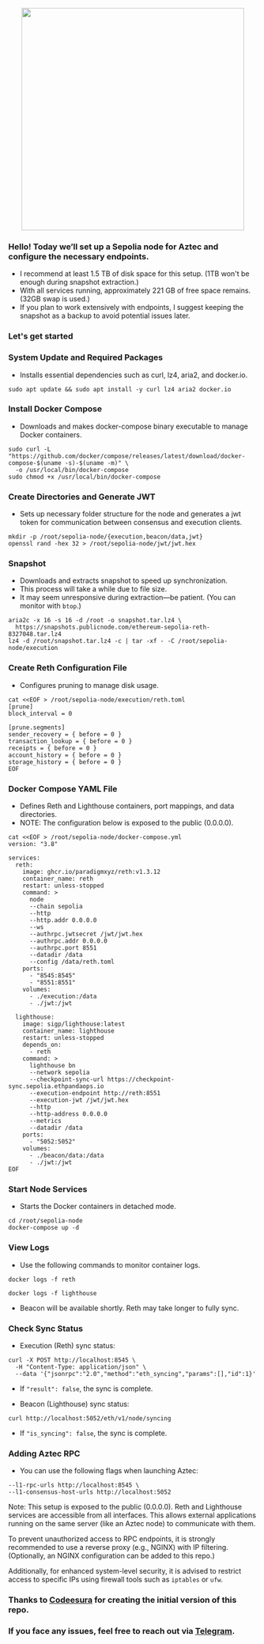 <p align="center">
  <img src="https://github.com/user-attachments/assets/5c76256c-4aad-457d-a43f-8de77238dd22" width="450"/>
</p>

### Hello! Today we’ll set up a Sepolia node for Aztec and configure the necessary endpoints.

* I recommend at least 1.5 TB of disk space for this setup. (1TB won't be enough during snapshot extraction.)
* With all services running, approximately 221 GB of free space remains. (32GB swap is used.)
* If you plan to work extensively with endpoints, I suggest keeping the snapshot as a backup to avoid potential issues later.

### Let's get started

### System Update and Required Packages

* Installs essential dependencies such as curl, lz4, aria2, and docker.io.

```
sudo apt update && sudo apt install -y curl lz4 aria2 docker.io
```

### Install Docker Compose

* Downloads and makes docker-compose binary executable to manage Docker containers.

```
sudo curl -L "https://github.com/docker/compose/releases/latest/download/docker-compose-$(uname -s)-$(uname -m)" \
  -o /usr/local/bin/docker-compose
sudo chmod +x /usr/local/bin/docker-compose
```

### Create Directories and Generate JWT

* Sets up necessary folder structure for the node and generates a jwt token for communication between consensus and execution clients.

```
mkdir -p /root/sepolia-node/{execution,beacon/data,jwt}
openssl rand -hex 32 > /root/sepolia-node/jwt/jwt.hex
```

### Snapshot

* Downloads and extracts snapshot to speed up synchronization.
* This process will take a while due to file size.
* It may seem unresponsive during extraction—be patient. (You can monitor with `btop`.)

```
aria2c -x 16 -s 16 -d /root -o snapshot.tar.lz4 \
  https://snapshots.publicnode.com/ethereum-sepolia-reth-8327048.tar.lz4
lz4 -d /root/snapshot.tar.lz4 -c | tar -xf - -C /root/sepolia-node/execution
```

### Create Reth Configuration File

* Configures pruning to manage disk usage.

```
cat <<EOF > /root/sepolia-node/execution/reth.toml
[prune]
block_interval = 0

[prune.segments]
sender_recovery = { before = 0 }
transaction_lookup = { before = 0 }
receipts = { before = 0 }
account_history = { before = 0 }
storage_history = { before = 0 }
EOF
```

### Docker Compose YAML File

* Defines Reth and Lighthouse containers, port mappings, and data directories.
* NOTE: The configuration below is exposed to the public (0.0.0.0).

```
cat <<EOF > /root/sepolia-node/docker-compose.yml
version: "3.8"

services:
  reth:
    image: ghcr.io/paradigmxyz/reth:v1.3.12
    container_name: reth
    restart: unless-stopped
    command: >
      node
      --chain sepolia
      --http
      --http.addr 0.0.0.0
      --ws
      --authrpc.jwtsecret /jwt/jwt.hex
      --authrpc.addr 0.0.0.0
      --authrpc.port 8551
      --datadir /data
      --config /data/reth.toml
    ports:
      - "8545:8545"
      - "8551:8551"
    volumes:
      - ./execution:/data
      - ./jwt:/jwt

  lighthouse:
    image: sigp/lighthouse:latest
    container_name: lighthouse
    restart: unless-stopped
    depends_on:
      - reth
    command: >
      lighthouse bn
      --network sepolia
      --checkpoint-sync-url https://checkpoint-sync.sepolia.ethpandaops.io
      --execution-endpoint http://reth:8551
      --execution-jwt /jwt/jwt.hex
      --http
      --http-address 0.0.0.0
      --metrics
      --datadir /data
    ports:
      - "5052:5052"
    volumes:
      - ./beacon/data:/data
      - ./jwt:/jwt
EOF
```

### Start Node Services

* Starts the Docker containers in detached mode.

```
cd /root/sepolia-node
docker-compose up -d
```

### View Logs

* Use the following commands to monitor container logs.

```
docker logs -f reth
```

```
docker logs -f lighthouse
```

* Beacon will be available shortly. Reth may take longer to fully sync.

### Check Sync Status

* Execution (Reth) sync status:

```
curl -X POST http://localhost:8545 \
  -H "Content-Type: application/json" \
  --data '{"jsonrpc":"2.0","method":"eth_syncing","params":[],"id":1}'
```

* If `"result": false`, the sync is complete.

* Beacon (Lighthouse) sync status:

```
curl http://localhost:5052/eth/v1/node/syncing
```

* If `"is_syncing": false`, the sync is complete.

### Adding Aztec RPC

* You can use the following flags when launching Aztec:

```
--l1-rpc-urls http://localhost:8545 \
--l1-consensus-host-urls http://localhost:5052
```

Note: This setup is exposed to the public (0.0.0.0). Reth and Lighthouse services are accessible from all interfaces. This allows external applications running on the same server (like an Aztec node) to communicate with them.

To prevent unauthorized access to RPC endpoints, it is strongly recommended to use a reverse proxy (e.g., NGINX) with IP filtering. (Optionally, an NGINX configuration can be added to this repo.)

Additionally, for enhanced system-level security, it is advised to restrict access to specific IPs using firewall tools such as `iptables` or `ufw`.


### Thanks to [Codeesura](https://github.com/codeesura/) for creating the initial version of this repo.

### If you face any issues, feel free to reach out via [Telegram](https://t.me/tigernode).
